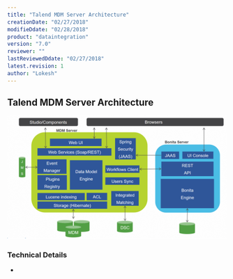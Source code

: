 ```yaml
---
title: "Talend MDM Server Architecture"
creationDate: "02/27/2018"
modifieDdate: "02/28/2018"
product: "dataintegration"
version: "7.0"
reviewer: ""
lastReviewedDdate: "02/27/2018"
latest.revision: 1
author: "Lokesh"
---
```


## Talend MDM Server Architecture

![0][0]

### Technical Details
-

<!-- links -->
[0]: ./../../../../resources/images/mdm/mdm-server-architecture.png "MDM Server Architecture"
